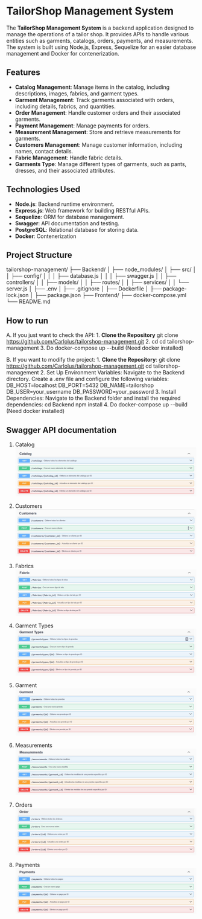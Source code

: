 # TailorShop Management System

The **TailorShop Management System** is a backend application designed to manage the operations of a tailor shop. It provides APIs to handle various entities such as garments, catalogs, orders, payments, and measurements. The system is built using Node.js, Express, Sequelize for an easier database management and Docker for contenerization.

## Features

- **Catalog Management**: Manage items in the catalog, including descriptions, images, fabrics, and garment types.
- **Garment Management**: Track garments associated with orders, including details, fabrics, and quantities.
- **Order Management**: Handle customer orders and their associated garments.
- **Payment Management**: Manage payments for orders.
- **Measurement Management**: Store and retrieve measurements for garments.
- **Customers Management**: Manage customer information, including names, contact details.
- **Fabric Management**: Handle fabric details.
- **Garments Type**: Manage different types of garments, such as pants, dresses, and their associated attributes.

## Technologies Used

- **Node.js**: Backend runtime environment.
- **Express.js**: Web framework for building RESTful APIs.
- **Sequelize**: ORM for database management.
- **Swagger**: API documentation and testing.
- **PostgreSQL**: Relational database for storing data.
- **Docker**: Contenerization

## Project Structure
tailorshop-management/ ├── Backend/ │ ├── node_modules/ │ ├── src/ │ │ ├── config/ │ │ │ ├── database.js │ │ │ ├── swagger.js │ │ ├── controllers/ │ │ ├── models/ │ │ ├── routes/ │ │ ├── services/ │ │ └── server.js │ ├── .env │ ├── .gitignore │ ├── Dockerfile │ ├── package-lock.json │ ├── package.json ├── Frontend/ ├── docker-compose.yml └── README.md

## How to run

A. If you just want to check the API:
    1. **Clone the Repository**
    git clone https://github.com/Carlolus/tailorshop-management.git
    2. cd cd tailorshop-management
    3. Do docker-compose up --build (Need docker installed)

B. If you want to modify the project:
    1. **Clone the Repository**:
    git clone https://github.com/Carlolus/tailorshop-management.git
    cd tailorshop-management
    2. Set Up Environment Variables:
        Navigate to the Backend directory.
        Create a .env file and configure the following variables:
        DB_HOST=localhost
        DB_PORT=5432
        DB_NAME=tailorshop
        DB_USER=your_username
        DB_PASSWORD=your_password
    3. Install Dependencies: Navigate to the Backend folder and install the required dependencies:
        cd Backend
        npm install
    4. Do docker-compose up --build (Need docker installed)

## Swagger API documentation

1. Catalog  
   ![Catalog](./backend/src/img/test-api/catalog.jpg)

2. Customers  
   ![Customers](./backend/src/img/test-api/customers.jpg)

3. Fabrics  
   ![Fabrics](./backend/src/img/test-api/fabrics.jpg)

4. Garment Types  
   ![Garment Types](./backend/src/img/test-api/garment_types.jpg)

5. Garment  
   ![Garment](./backend/src/img/test-api/garments.jpg)

6. Measurements  
   ![Measurements](./backend/src/img/test-api/measurements.jpg)

7. Orders  
   ![Orders](./backend/src/img/test-api/orders.jpg)

8. Payments  
   ![Payments](./backend/src/img/test-api/payments.jpg)